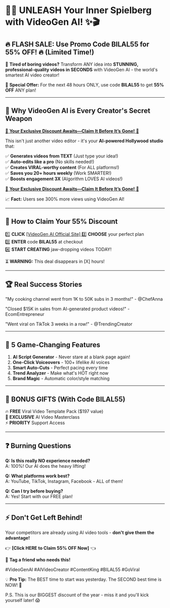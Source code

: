 # 🎥✨ **UNLEASH Your Inner Spielberg with VideoGen AI!** ✨🎬  
## 🔥 **FLASH SALE: Use Promo Code BILAL55 for 55% OFF!** 🔥 (Limited Time!)  

🚀 **Tired of boring videos?** Transform ANY idea into **STUNNING, professional-quality videos in SECONDS** with VideoGen AI - the world's smartest AI video creator!  

💎 **Special Offer:** For the next 48 hours ONLY, use code **BILAL55** to get **55% OFF** ANY plan!  

---

## 🌟 **Why VideoGen AI is Every Creator's Secret Weapon**  

[🎁 **Your Exclusive Discount Awaits—Claim It Before It’s Gone!** 🎁](https://www.aistudios.com/?via=55off)  

This isn't just another video editor - it's your **AI-powered Hollywood studio** that:  

✅ **Generates videos from TEXT** (Just type your idea!)  
✅ **Auto-edits like a pro** (No skills needed!)  
✅ **Creates VIRAL-worthy content** (For ALL platforms!)  
✅ **Saves you 20+ hours weekly** (Work SMARTER!)  
✅ **Boosts engagement 3X** (Algorithm LOVES AI videos!)  

[🎁 **Your Exclusive Discount Awaits—Claim It Before It’s Gone!** 🎁  ](https://www.aistudios.com/?via=55off)

📈 **Fact:** Users see 300% more views using VideoGen AI!  

---

## 🎁 **How to Claim Your 55% Discount**  

1️⃣ **CLICK** [[VideoGen AI Official Site]  ](https://www.aistudios.com/?via=55off)
2️⃣ **CHOOSE** your perfect plan  
3️⃣ **ENTER** code **BILAL55** at checkout  
4️⃣ **START CREATING** jaw-dropping videos TODAY!  

⏳ **WARNING:** This deal disappears in [X] hours!  

---

## 🏆 **Real Success Stories**  

"My cooking channel went from 1K to 50K subs in 3 months!" - @ChefAnna  

"Closed $15K in sales from AI-generated product videos!" - EcomEntrepreneur  

"Went viral on TikTok 3 weeks in a row!" - @TrendingCreator  

---

## 💎 **5 Game-Changing Features**  

1. **AI Script Generator** - Never stare at a blank page again!  
2. **One-Click Voiceovers** - 100+ lifelike AI voices  
3. **Smart Auto-Cuts** - Perfect pacing every time  
4. **Trend Analyzer** - Make what's HOT right now  
5. **Brand Magic** - Automatic color/style matching  

---

## 🚀 **BONUS GIFTS (With Code BILAL55)**  

🔥 **FREE** Viral Video Template Pack ($197 value)  
🎁 **EXCLUSIVE** AI Video Masterclass  
⚡ **PRIORITY** Support Access  

---

## ❓ **Burning Questions**  

**Q: Is this really NO experience needed?**  
A: 100%! Our AI does the heavy lifting!  

**Q: What platforms work best?**  
A: YouTube, TikTok, Instagram, Facebook - ALL of them!  

**Q: Can I try before buying?**  
A: Yes! Start with our FREE plan!  

---

## ⚡ **Don't Get Left Behind!**  

Your competitors are already using AI video tools - **don't give them the advantage!**  

👉 **[Click HERE to Claim 55% OFF Now]** 👈  

📢 **Tag a friend who needs this!**  

#VideoGenAI #AIVideoCreator #ContentKing #BILAL55 #GoViral  

💡 **Pro Tip:** The BEST time to start was yesterday. The SECOND best time is NOW! 🚀  

P.S. This is our BIGGEST discount of the year - miss it and you'll kick yourself later! 😱
